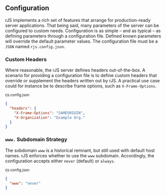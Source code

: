 ## Configuration

rJS implements a rich set of features that arrange for production-ready server applications. That being said, many parameters of the server can be configured to custom needs. Configuration is as simple – and as typical – as defining parameters through a configuration file. Defined known parameters will override the default parameter values. The configuration file must be a `JSON` named `rjs.config.json`.

### Custom Headers

Where reasonable, the rJS server defines headers out-of-the-box. A scenario for providing a configuration file is to define custom headers that override or supplement the headers written out by rJS. A practical use case could for instance be to describe frame options, such as `X-Frame-Options`.

<small class="docs-filename">rjs.config.json</small>

``` json
{
  "headers": {
    "X-Frame-Options": "SAMEORIGIN",
    "X-Organization": "Example Org."
  }
}
```

### `www.` Subdomain Strategy

The sobdomain `www` is a historical remnant, but still used with default host names. rJS enforces whether to use the `www` subdomain. Accordingly, the configuration accepts either `never` (default) or `always`.

<small class="docs-filename">rjs.config.json</small>

``` json
{
  "www": "never"
}
```